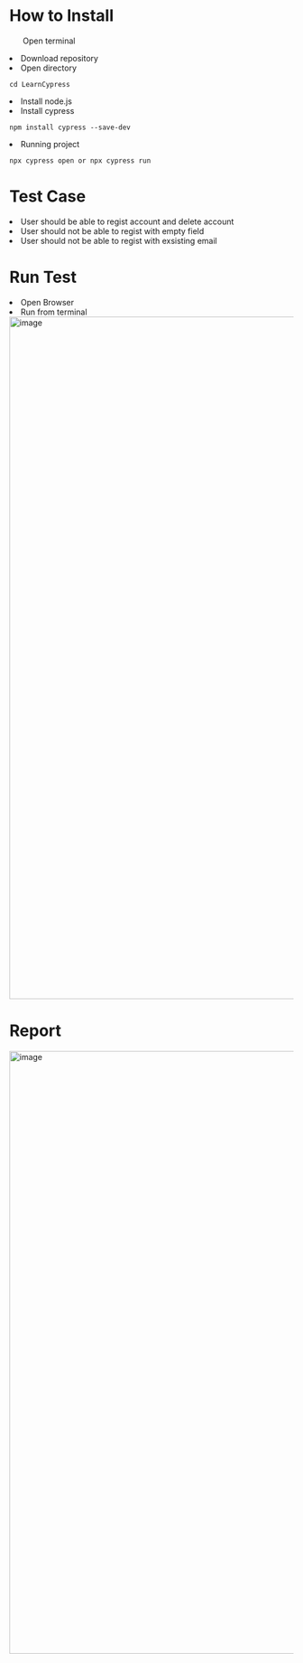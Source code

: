 <h1> How to Install </h1>
<u></u>
<ol>Open terminal</ol>
<li>Download repository</li>
<li>Open directory <pre><code>cd LearnCypress</code></pre> </li>
<li>Install node.js</li>
<li>Install cypress</li>
   <pre><code>npm install cypress --save-dev</code></pre>
<li>Running project</li>
   <pre><code>npx cypress open or npx cypress run</code></pre>

<h1> Test Case </h1>
<u></u>
<li>User should be able to regist account and delete account</li>
<li>User should not be able to regist with empty field</li>
<li>User should not be able to regist with exsisting email</li>

<h1> Run Test </h1>
<u></u>
<li> Open Browser</li>

<li>Run from terminal</li>
<img width="1208" alt="image" src="https://github.com/Niwin0516/LearnCypress/assets/159603613/2f387e24-3e03-402b-9ca9-50639d5fab22">


<h1> Report </h1>
<u></u>
<img width="1067" alt="image" src="https://github.com/Niwin0516/LearnCypress/assets/159603613/e71e58b7-a950-4d61-8849-9da7892421fb">




